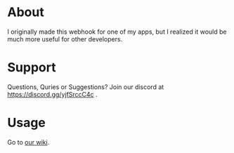 # About
I originally made this webhook for one of my apps, but I realized it would be much more useful for other developers.
# Support
Questions, Quries or Suggestions? Join our discord at https://discord.gg/yjfSrccC4c .
# Usage
Go to [our wiki](https://github.com/AyanTheDeveloper/CSCord/wiki).
